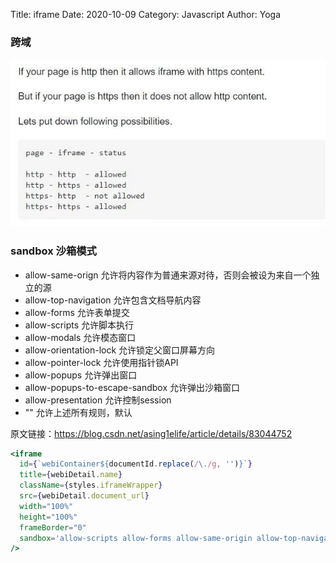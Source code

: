 Title: iframe
Date: 2020-10-09
Category: Javascript
Author: Yoga

### 跨域

![http](img/http.jpeg)


### sandbox 沙箱模式

* allow-same-orign 允许将内容作为普通来源对待，否则会被设为来自一个独立的源
* allow-top-navigation 允许包含文档导航内容
* allow-forms 允许表单提交
* allow-scripts 允许脚本执行
* allow-modals 允许模态窗口
* allow-orientation-lock 允许锁定父窗口屏幕方向
* allow-pointer-lock 允许使用指针锁API
* allow-popups 允许弹出窗口
* allow-popups-to-escape-sandbox 允许弹出沙箱窗口
* allow-presentation 允许控制session
* "" 允许上述所有规则，默认

原文链接：https://blog.csdn.net/asing1elife/article/details/83044752

```jsx
<iframe
  id={`webiContainer${documentId.replace(/\./g, '')}`}
  title={webiDetail.name}
  className={styles.iframeWrapper}
  src={webiDetail.document_url}
  width="100%"
  height="100%"
  frameBorder="0"
  sandbox='allow-scripts allow-forms allow-same-origin allow-top-navigation allow-downloads'
/>
```